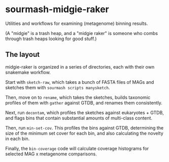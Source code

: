 # sourmash-midgie-raker

Utilities and workflows for examining (metagenome) binning results.

(A "midgie" is a trash heap, and a "midgie raker" is someone who combs
through trash heaps looking for good stuff.)

## The layout

midgie-raker is organized in a series of directories, each with their own
snakemake workflow.

Start with `sketch-raw`, which takes a bunch of FASTA files of MAGs
and sketches them with `sourmash scripts manysketch`.

Then, move on to `rename`, which takes the sketches, builds taxonomic
profiles of them with `gather` against GTDB, and renames them consistently.

Next, run `decontam`, which profiles the sketches against eukaryotes + GTDB,
and flags bins that contain substantial amounts of multi-class content.

Then, run `min-set-cov`. This profiles the bins against GTDB,
determining the size of the minimum set cover for each bin, and also
calculating the novelty in each bin.

Finally, the `bin-coverage` code will calculate coverage histograms
for selected MAG x metagenome comparisons.
